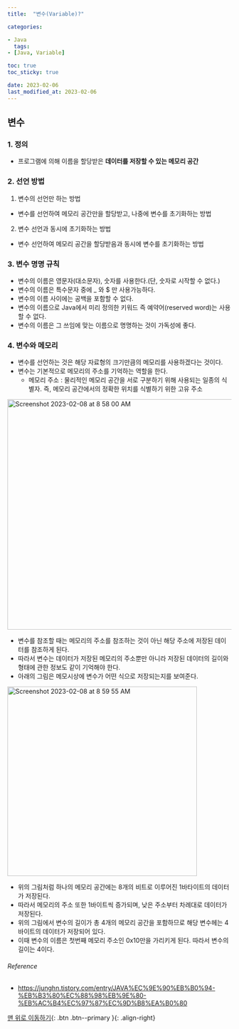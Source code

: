 ```yaml
---
title:  "변수(Variable)?"

categories:

- Java
  tags:
- [Java, Variable]

toc: true
toc_sticky: true

date: 2023-02-06
last_modified_at: 2023-02-06
---
```


## 변수

### 1. 정의

- 프로그램에 의해 이름을 할당받은 __데이터를 저장할 수 있는 메모리 공간__

### 2. 선언 방법

1. 변수의 선언만 하는 방법

- 변수를 선언하여 메모리 공간만을 할당받고, 나중에 변수를 초기화하는 방법

2. 변수 선언과 동시에 초기화하는 방법

- 변수 선언하여 메모리 공간을 할당받음과 동시에 변수를 초기화하는 방법

### 3. 변수 명명 규칙

- 변수의 이름은 영문자(대소문자), 숫자를 사용한다.(단, 숫자로 시작할 수 없다.)
- 변수의 이름은 특수문자 중에 _ 와 $ 만 사용가능하다.
- 변수의 이름 사이에는 공백을 포함할 수 없다.
- 변수의 이름으로 Java에서 미리 정의한 키워드 즉 예약어(reserved word)는 사용할 수 없다.
- 변수의 이름은 그 쓰임에 맞는 이름으로 명명하는 것이 가독성에 좋다.

### 4. 변수와 메모리

- 변수를 선언하는 것은 해당 자료형의 크기만큼의 메모리를 사용하겠다는 것이다.
- 변수는 기본적으로 메모리의 주소를 기억하는 역할을 한다.
    - 메모리 주소 : 물리적인 메모리 공간을 서로 구분하기 위해 사용되는 일종의 식별자. 즉, 메모리 공간에서의 정확한 위치를 식별하기 위한 고유 주소

<img width="518" alt="Screenshot 2023-02-08 at 8 58 00 AM" src="https://user-images.githubusercontent.com/61777583/217394296-885dfdbe-f926-4dcb-9b07-b204f7b043a1.png">

- 변수를 참조할 때는 메모리의 주소를 참조하는 것이 아닌 해당 주소에 저장된 데이터를 참조하게 된다.
- 따라서 변수는 데이터가 저장된 메모리의 주소뿐만 아니라 저장된 데이터의 길이와 형태에 관한 정보도 같이 기억해야 한다.
- 아래의 그림은 메모시상에 변수가 어떤 식으로 저장되는지를 보여준다.

<img width="426" alt="Screenshot 2023-02-08 at 8 59 55 AM" src="https://user-images.githubusercontent.com/61777583/217394468-f2fbcc80-bedb-49b0-99e6-5cc0c784ebfd.png">

- 위의 그림처럼 하나의 메모리 공간에는 8개의 비트로 이루어진 1바타이트의 데이터가 저장된다.
- 따라서 메모리의 주소 또한 1바이트씩 증가되며, 낮은 주소부터 차례대로 데이터가 저장된다.
- 위의 그림에서 변수의 길이가 총 4개의 메모리 공간을 포함하므로 해당 변수헤는 4바이트의 데이터가 저장되어 있다.
- 이때 변수의 이름은 첫번째 메모리 주소인 0x10만을 가리키게 된다. 따라서 변수의 길이는 4이다.

###### Reference <br>

- https://junghn.tistory.com/entry/JAVA%EC%9E%90%EB%B0%94-%EB%B3%80%EC%88%98%EB%9E%80-%EB%AC%B4%EC%97%87%EC%9D%B8%EA%B0%80

[맨 위로 이동하기](#){: .btn .btn--primary }{: .align-right} 